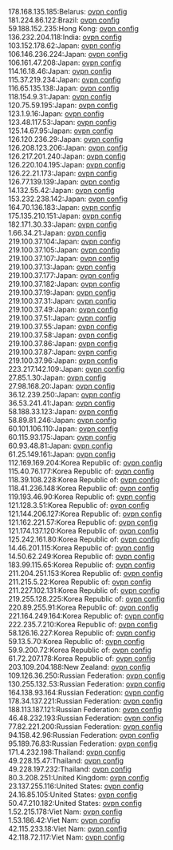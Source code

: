 178.168.135.185:Belarus: [ovpn config](vpn/178_168_135_185.ovpn)  
181.224.86.122:Brazil: [ovpn config](vpn/181_224_86_122.ovpn)  
59.188.152.235:Hong Kong: [ovpn config](vpn/59_188_152_235.ovpn)  
136.232.204.118:India: [ovpn config](vpn/136_232_204_118.ovpn)  
103.152.178.62:Japan: [ovpn config](vpn/103_152_178_62.ovpn)  
106.146.236.224:Japan: [ovpn config](vpn/106_146_236_224.ovpn)  
106.161.47.208:Japan: [ovpn config](vpn/106_161_47_208.ovpn)  
114.16.18.46:Japan: [ovpn config](vpn/114_16_18_46.ovpn)  
115.37.219.234:Japan: [ovpn config](vpn/115_37_219_234.ovpn)  
116.65.135.138:Japan: [ovpn config](vpn/116_65_135_138.ovpn)  
118.154.9.31:Japan: [ovpn config](vpn/118_154_9_31.ovpn)  
120.75.59.195:Japan: [ovpn config](vpn/120_75_59_195.ovpn)  
123.1.9.16:Japan: [ovpn config](vpn/123_1_9_16.ovpn)  
123.48.117.53:Japan: [ovpn config](vpn/123_48_117_53.ovpn)  
125.14.67.95:Japan: [ovpn config](vpn/125_14_67_95.ovpn)  
126.120.236.29:Japan: [ovpn config](vpn/126_120_236_29.ovpn)  
126.208.123.206:Japan: [ovpn config](vpn/126_208_123_206.ovpn)  
126.217.201.240:Japan: [ovpn config](vpn/126_217_201_240.ovpn)  
126.220.104.195:Japan: [ovpn config](vpn/126_220_104_195.ovpn)  
126.22.21.173:Japan: [ovpn config](vpn/126_22_21_173.ovpn)  
126.77.139.139:Japan: [ovpn config](vpn/126_77_139_139.ovpn)  
14.132.55.42:Japan: [ovpn config](vpn/14_132_55_42.ovpn)  
153.232.238.142:Japan: [ovpn config](vpn/153_232_238_142.ovpn)  
164.70.136.183:Japan: [ovpn config](vpn/164_70_136_183.ovpn)  
175.135.210.151:Japan: [ovpn config](vpn/175_135_210_151.ovpn)  
182.171.30.33:Japan: [ovpn config](vpn/182_171_30_33.ovpn)  
1.66.34.21:Japan: [ovpn config](vpn/1_66_34_21.ovpn)  
219.100.37.104:Japan: [ovpn config](vpn/219_100_37_104.ovpn)  
219.100.37.105:Japan: [ovpn config](vpn/219_100_37_105.ovpn)  
219.100.37.107:Japan: [ovpn config](vpn/219_100_37_107.ovpn)  
219.100.37.13:Japan: [ovpn config](vpn/219_100_37_13.ovpn)  
219.100.37.177:Japan: [ovpn config](vpn/219_100_37_177.ovpn)  
219.100.37.182:Japan: [ovpn config](vpn/219_100_37_182.ovpn)  
219.100.37.19:Japan: [ovpn config](vpn/219_100_37_19.ovpn)  
219.100.37.31:Japan: [ovpn config](vpn/219_100_37_31.ovpn)  
219.100.37.49:Japan: [ovpn config](vpn/219_100_37_49.ovpn)  
219.100.37.51:Japan: [ovpn config](vpn/219_100_37_51.ovpn)  
219.100.37.55:Japan: [ovpn config](vpn/219_100_37_55.ovpn)  
219.100.37.58:Japan: [ovpn config](vpn/219_100_37_58.ovpn)  
219.100.37.86:Japan: [ovpn config](vpn/219_100_37_86.ovpn)  
219.100.37.87:Japan: [ovpn config](vpn/219_100_37_87.ovpn)  
219.100.37.96:Japan: [ovpn config](vpn/219_100_37_96.ovpn)  
223.217.142.109:Japan: [ovpn config](vpn/223_217_142_109.ovpn)  
27.85.1.30:Japan: [ovpn config](vpn/27_85_1_30.ovpn)  
27.98.168.20:Japan: [ovpn config](vpn/27_98_168_20.ovpn)  
36.12.239.250:Japan: [ovpn config](vpn/36_12_239_250.ovpn)  
36.53.241.41:Japan: [ovpn config](vpn/36_53_241_41.ovpn)  
58.188.33.123:Japan: [ovpn config](vpn/58_188_33_123.ovpn)  
58.89.81.246:Japan: [ovpn config](vpn/58_89_81_246.ovpn)  
60.101.106.110:Japan: [ovpn config](vpn/60_101_106_110.ovpn)  
60.115.93.175:Japan: [ovpn config](vpn/60_115_93_175.ovpn)  
60.93.48.81:Japan: [ovpn config](vpn/60_93_48_81.ovpn)  
61.25.149.161:Japan: [ovpn config](vpn/61_25_149_161.ovpn)  
112.169.169.204:Korea Republic of: [ovpn config](vpn/112_169_169_204.ovpn)  
115.40.76.177:Korea Republic of: [ovpn config](vpn/115_40_76_177.ovpn)  
118.39.108.228:Korea Republic of: [ovpn config](vpn/118_39_108_228.ovpn)  
118.41.236.148:Korea Republic of: [ovpn config](vpn/118_41_236_148.ovpn)  
119.193.46.90:Korea Republic of: [ovpn config](vpn/119_193_46_90.ovpn)  
121.128.3.51:Korea Republic of: [ovpn config](vpn/121_128_3_51.ovpn)  
121.144.206.127:Korea Republic of: [ovpn config](vpn/121_144_206_127.ovpn)  
121.162.221.57:Korea Republic of: [ovpn config](vpn/121_162_221_57.ovpn)  
121.174.137.120:Korea Republic of: [ovpn config](vpn/121_174_137_120.ovpn)  
125.242.161.80:Korea Republic of: [ovpn config](vpn/125_242_161_80.ovpn)  
14.46.201.115:Korea Republic of: [ovpn config](vpn/14_46_201_115.ovpn)  
14.50.62.249:Korea Republic of: [ovpn config](vpn/14_50_62_249.ovpn)  
183.99.115.65:Korea Republic of: [ovpn config](vpn/183_99_115_65.ovpn)  
211.204.251.153:Korea Republic of: [ovpn config](vpn/211_204_251_153.ovpn)  
211.215.5.22:Korea Republic of: [ovpn config](vpn/211_215_5_22.ovpn)  
211.227.102.131:Korea Republic of: [ovpn config](vpn/211_227_102_131.ovpn)  
219.255.128.225:Korea Republic of: [ovpn config](vpn/219_255_128_225.ovpn)  
220.89.255.91:Korea Republic of: [ovpn config](vpn/220_89_255_91.ovpn)  
221.164.249.164:Korea Republic of: [ovpn config](vpn/221_164_249_164.ovpn)  
222.235.7.210:Korea Republic of: [ovpn config](vpn/222_235_7_210.ovpn)  
58.126.16.227:Korea Republic of: [ovpn config](vpn/58_126_16_227.ovpn)  
59.13.5.70:Korea Republic of: [ovpn config](vpn/59_13_5_70.ovpn)  
59.9.200.72:Korea Republic of: [ovpn config](vpn/59_9_200_72.ovpn)  
61.72.207.178:Korea Republic of: [ovpn config](vpn/61_72_207_178.ovpn)  
203.109.204.188:New Zealand: [ovpn config](vpn/203_109_204_188.ovpn)  
109.126.36.250:Russian Federation: [ovpn config](vpn/109_126_36_250.ovpn)  
130.255.132.53:Russian Federation: [ovpn config](vpn/130_255_132_53.ovpn)  
164.138.93.164:Russian Federation: [ovpn config](vpn/164_138_93_164.ovpn)  
178.34.137.221:Russian Federation: [ovpn config](vpn/178_34_137_221.ovpn)  
188.113.187.121:Russian Federation: [ovpn config](vpn/188_113_187_121.ovpn)  
46.48.232.193:Russian Federation: [ovpn config](vpn/46_48_232_193.ovpn)  
77.82.221.200:Russian Federation: [ovpn config](vpn/77_82_221_200.ovpn)  
94.158.42.96:Russian Federation: [ovpn config](vpn/94_158_42_96.ovpn)  
95.189.76.83:Russian Federation: [ovpn config](vpn/95_189_76_83.ovpn)  
171.4.232.198:Thailand: [ovpn config](vpn/171_4_232_198.ovpn)  
49.228.15.47:Thailand: [ovpn config](vpn/49_228_15_47.ovpn)  
49.228.197.232:Thailand: [ovpn config](vpn/49_228_197_232.ovpn)  
80.3.208.251:United Kingdom: [ovpn config](vpn/80_3_208_251.ovpn)  
23.137.255.116:United States: [ovpn config](vpn/23_137_255_116.ovpn)  
24.16.85.105:United States: [ovpn config](vpn/24_16_85_105.ovpn)  
50.47.210.182:United States: [ovpn config](vpn/50_47_210_182.ovpn)  
1.52.215.178:Viet Nam: [ovpn config](vpn/1_52_215_178.ovpn)  
1.53.186.42:Viet Nam: [ovpn config](vpn/1_53_186_42.ovpn)  
42.115.233.18:Viet Nam: [ovpn config](vpn/42_115_233_18.ovpn)  
42.118.72.117:Viet Nam: [ovpn config](vpn/42_118_72_117.ovpn)  
